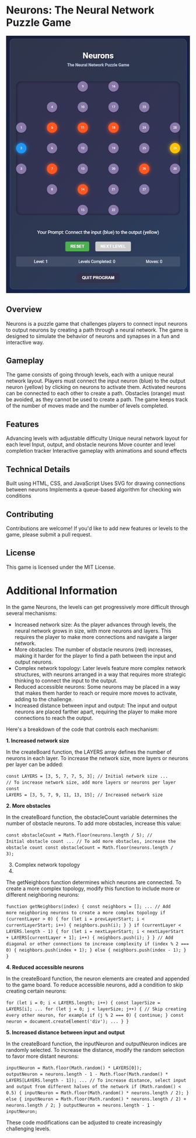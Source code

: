 # Neurons: The Neural Network Puzzle Game

<img src="game-screen.png">

## Overview
Neurons is a puzzle game that challenges players to connect input neurons to output neurons by creating a path through a neural network. The game is designed to simulate the behavior of neurons and synapses in a fun and interactive way.
## Gameplay
The game consists of going through levels, each with a unique neural network layout.
Players must connect the input neuron (blue) to the output neuron (yellow) by clicking on neurons to activate them.
Activated neurons can be connected to each other to create a path.
Obstacles (orange) must be avoided, as they cannot be used to create a path.
The game keeps track of the number of moves made and the number of levels completed.
## Features
Advancing levels with adjustable difficulty
Unique neural network layout for each level
Input, output, and obstacle neurons
Move counter and level completion tracker
Interactive gameplay with animations and sound effects
## Technical Details
Built using HTML, CSS, and JavaScript
Uses SVG for drawing connections between neurons
Implements a queue-based algorithm for checking win conditions
## Contributing
Contributions are welcome! If you'd like to add new features or levels to the game, please submit a pull request.
## License
This game is licensed under the MIT License.

# Additional Information

In the game Neurons, the levels can get progressively more difficult through several mechanisms:

- Increased network size: As the player advances through levels, the neural network grows in size, with more neurons and layers. This requires the player to make more connections and navigate a larger network.
- More obstacles: The number of obstacle neurons (red) increases, making it harder for the player to find a path between the input and output neurons.
- Complex network topology: Later levels feature more complex network structures, with neurons arranged in a way that requires more strategic thinking to connect the input to the output.
- Reduced accessible neurons: Some neurons may be placed in a way that makes them harder to reach or require more moves to activate, adding to the challenge.
- Increased distance between input and output: The input and output neurons are placed farther apart, requiring the player to make more connections to reach the output.

Here's a breakdown of the code that controls each mechanism:

**1. Increased network size**

In the createBoard function, the LAYERS array defines the number of neurons in each layer. To increase the network size, more layers or neurons per layer can be added:

<code>const LAYERS = [3, 5, 7, 7, 5, 3]; // Initial network size
...
// To increase network size, add more layers or neurons per layer
const LAYERS = [3, 5, 7, 9, 11, 13, 15]; // Increased network size</code>

**2. More obstacles**

In the createBoard function, the obstacleCount variable determines the number of obstacle neurons. To add more obstacles, increase this value:

<code>const obstacleCount = Math.floor(neurons.length / 5); // Initial obstacle count
...
// To add more obstacles, increase the obstacle count
const obstacleCount = Math.floor(neurons.length / 3);</code>

3. Complex network topology
4. 
The getNeighbors function determines which neurons are connected. To create a more complex topology, modify this function to include more or different neighboring neurons:

<code>function getNeighbors(index) {
  const neighbors = [];
  ...
  // Add more neighboring neurons to create a more complex topology
  if (currentLayer > 0) {
    for (let i = prevLayerStart; i < currentLayerStart; i++) {
      neighbors.push(i);
    }
  }
  if (currentLayer < LAYERS.length - 1) {
    for (let i = nextLayerStart; i < nextLayerStart + LAYERS[currentLayer + 1]; i++) {
      neighbors.push(i);
    }
  }
  // Add diagonal or other connections to increase complexity
  if (index % 2 === 0) {
    neighbors.push(index + 1);
  } else {
    neighbors.push(index - 1);
  }
}</code>

**4. Reduced accessible neurons**

In the createBoard function, the neuron elements are created and appended to the game board. To reduce accessible neurons, add a condition to skip creating certain neurons:

<code>for (let i = 0; i < LAYERS.length; i++) {
  const layerSize = LAYERS[i];
  ...
  for (let j = 0; j < layerSize; j++) {
    // Skip creating every other neuron, for example
    if (j % 2 === 0) {
      continue;
    }
    const neuron = document.createElement('div');
    ...
  }
}</code>

**5. Increased distance between input and output**

In the createBoard function, the inputNeuron and outputNeuron indices are randomly selected. To increase the distance, modify the random selection to favor more distant neurons:

<code>inputNeuron = Math.floor(Math.random() * LAYERS[0]);
outputNeuron = neurons.length - 1 - Math.floor(Math.random() * LAYERS[LAYERS.length - 1]);
...
// To increase distance, select input and output from different halves of the network
if (Math.random() < 0.5) {
  inputNeuron = Math.floor(Math.random() * neurons.length / 2);
} else {
  inputNeuron = Math.floor(Math.random() * neurons.length / 2) + neurons.length / 2;
}
outputNeuron = neurons.length - 1 - inputNeuron;</code>

These code modifications can be adjusted to create increasingly challenging levels.
